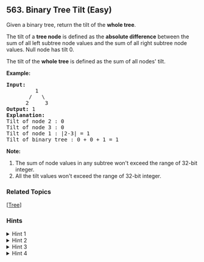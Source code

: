 <!--|This file generated by command(leetcode description); DO NOT EDIT.    |-->
<!--+----------------------------------------------------------------------+-->
<!--|@author    Openset <openset.wang@gmail.com>                           |-->
<!--|@link      https://github.com/openset                                 |-->
<!--|@home      https://github.com/openset/leetcode                        |-->
<!--+----------------------------------------------------------------------+-->

## 563. Binary Tree Tilt (Easy)

<p>Given a binary tree, return the tilt of the <b>whole tree</b>.</p>

<p>The tilt of a <b>tree node</b> is defined as the <b>absolute difference</b> between the sum of all left subtree node values and the sum of all right subtree node values. Null node has tilt 0.</p>

<p>The tilt of the <b>whole tree</b> is defined as the sum of all nodes' tilt.</p>

<p><b>Example:</b><br />
<pre>
<b>Input:</b> 
         1
       /   \
      2     3
<b>Output:</b> 1
<b>Explanation:</b> 
Tilt of node 2 : 0
Tilt of node 3 : 0
Tilt of node 1 : |2-3| = 1
Tilt of binary tree : 0 + 0 + 1 = 1
</pre>
</p>

<p><b>Note:</b>
<ol>
<li>The sum of node values in any subtree won't exceed the range of 32-bit integer. </li>
<li>All the tilt values won't exceed the range of 32-bit integer.</li>
</ol>
</p>

### Related Topics
  [[Tree](https://github.com/openset/leetcode/tree/master/tag/tree/README.md)]

### Hints
<details>
<summary>Hint 1</summary>
Don't think too much, this is an easy problem. Take some small tree as an example.
</details>
<details>
<summary>Hint 2</summary>
Can a parent node use the values of its child nodes? How will you implement it?
</details>
<details>
<summary>Hint 3</summary>
May be recursion and tree traversal can help you in implementing.
</details>
<details>
<summary>Hint 4</summary>
What about postorder traversal, using values of left and right childs?
</details>
